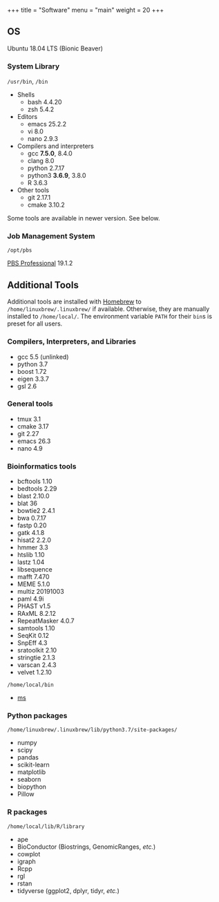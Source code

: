 +++
title = "Software"
menu = "main"
weight = 20
+++

## OS

Ubuntu 18.04 LTS (Bionic Beaver)

### System Library

`/usr/bin`, `/bin`

- Shells
    - bash 4.4.20
    - zsh 5.4.2
- Editors
    - emacs 25.2.2
    - vi 8.0
    - nano 2.9.3
- Compilers and interpreters
    - gcc **7.5.0**, 8.4.0
    - clang 8.0
    - python 2.7.17
    - python3 **3.6.9**, 3.8.0
    - R 3.6.3
- Other tools
    - git 2.17.1
    - cmake 3.10.2

Some tools are available in newer version. See below.

### Job Management System

`/opt/pbs`

[PBS Professional](https://pbspro.org/) 19.1.2


## Additional Tools

Additional tools are installed with [Homebrew](https://docs.brew.sh/)
to `/home/linuxbrew/.linuxbrew/` if available.
Otherwise, they are manually installed to `/home/local/`.
The environment variable `PATH` for their `bin`s is preset for all users.

### Compilers, Interpreters, and Libraries

- gcc 5.5 (unlinked)
- python 3.7
- boost 1.72
- eigen 3.3.7
- gsl 2.6

### General tools

- tmux 3.1
- cmake 3.17
- git 2.27
- emacs 26.3
- nano 4.9

### Bioinformatics tools

- bcftools 1.10
- bedtools 2.29
- blast 2.10.0
- blat 36
- bowtie2 2.4.1
- bwa 0.7.17
- fastp 0.20
- gatk 4.1.8
- hisat2 2.2.0
- hmmer 3.3
- htslib 1.10
- lastz 1.04
- libsequence
- mafft 7.470
- MEME 5.1.0
- multiz 20191003
- paml 4.9i
- PHAST v1.5
- RAxML 8.2.12
- RepeatMasker 4.0.7
- samtools 1.10
- SeqKit 0.12
- SnpEff 4.3
- sratoolkit 2.10
- stringtie 2.1.3
- varscan 2.4.3
- velvet 1.2.10

`/home/local/bin`

- [ms](http://home.uchicago.edu/~rhudson1/source/mksamples.html)


### Python packages

`/home/linuxbrew/.linuxbrew/lib/python3.7/site-packages/`

- numpy
- scipy
- pandas
- scikit-learn
- matplotlib
- seaborn
- biopython
- Pillow

### R packages

`/home/local/lib/R/library`

- ape
- BioConductor (Biostrings, GenomicRanges, *etc.*)
- cowplot
- igraph
- Rcpp
- rgl
- rstan
- tidyverse (ggplot2, dplyr, tidyr, *etc.*)
